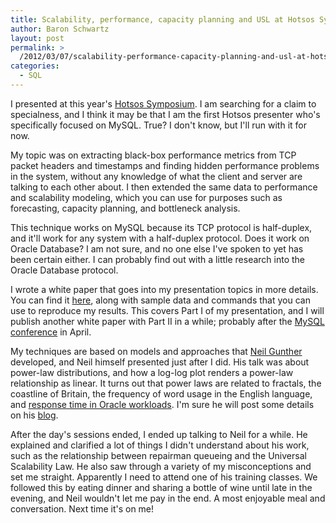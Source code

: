 ```yaml
---
title: Scalability, performance, capacity planning and USL at Hotsos Symposium
author: Baron Schwartz
layout: post
permalink: >
  /2012/03/07/scalability-performance-capacity-planning-and-usl-at-hotsos-symposium/
categories:
  - SQL
---
```

I presented at this year's [Hotsos Symposium][1]. I am searching for a claim to specialness, and I think it may be that I am the first Hotsos presenter who's specifically focused on MySQL. True? I don't know, but I'll run with it for now.

My topic was on extracting black-box performance metrics from TCP packet headers and timestamps and finding hidden performance problems in the system, without any knowledge of what the client and server are talking to each other about. I then extended the same data to performance and scalability modeling, which you can use for purposes such as forecasting, capacity planning, and bottleneck analysis.

This technique works on MySQL because its TCP protocol is half-duplex, and it'll work for any system with a half-duplex protocol. Does it work on Oracle Database? I am not sure, and no one else I've spoken to yet has been certain either. I can probably find out with a little research into the Oracle Database protocol.

I wrote a white paper that goes into my presentation topics in more details. You can find it [here][2], along with sample data and commands that you can use to reproduce my results. This covers Part I of my presentation, and I will publish another white paper with Part II in a while; probably after the [MySQL conference][3] in April.

My techniques are based on models and approaches that [Neil Gunther][4] developed, and Neil himself presented just after I did. His talk was about power-law distributions, and how a log-log plot renders a power-law relationship as linear. It turns out that power laws are related to fractals, the coastline of Britain, the frequency of word usage in the English language, and [response time in Oracle workloads][5]. I'm sure he will post some details on his [blog][6].

After the day's sessions ended, I ended up talking to Neil for a while. He explained and clarified a lot of things I didn't understand about his work, such as the relationship between repairman queueing and the Universal Scalability Law. He also saw through a variety of my misconceptions and set me straight. Apparently I need to attend one of his training classes. We followed this by eating dinner and sharing a bottle of wine until late in the evening, and Neil wouldn't let me pay in the end. A most enjoyable meal and conversation. Next time it's on me!

 [1]: hotsos.com/sym12.html
 [2]: http://www.percona.com/about-us/mysql-white-paper/mysql-performance-analysis-with-percona-toolkit-and-tcp-ip-network-traffic/
 [3]: www.percona.com/live/mysql-conference-2012/
 [4]: http://www.perfdynamics.com/
 [5]: http://perfdynamics.blogspot.com/2011/08/q-q-plots-for-multi-modal-performance.html
 [6]: http://perfdynamics.blogspot.com

